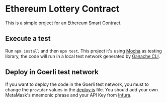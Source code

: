 # Ethereum Lottery Contract

This is a simple project for an Ethereum Smart Contract.

## Execute a test

Run `npm install` and then `npm test`. This project it's using [Mocha](https://mochajs.org/) as testing library, the code will run in a local test network generated by [Ganache CLI](https://trufflesuite.com/docs/ganache/).

## Deploy in Goerli test network

If you want to deploy the code in the Goerli test network, you must to change the `provider` values in the [deploy.js](deploy.js) file.
You should add your own MetaMask's mnemonic phrase and your API Key from [Infura](https://www.infura.io/).